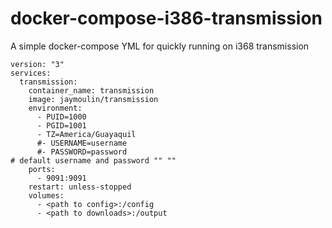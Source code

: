 # docker-compose-i386-transmission
A simple docker-compose YML for quickly running on i368 transmission

```
version: "3"
services:
  transmission:
    container_name: transmission
    image: jaymoulin/transmission
    environment:
      - PUID=1000
      - PGID=1001
      - TZ=America/Guayaquil
      #- USERNAME=username
      #- PASSWORD=password
# default username and password "" ""
    ports:
      - 9091:9091
    restart: unless-stopped
    volumes:
      - <path to config>:/config
      - <path to downloads>:/output
```
